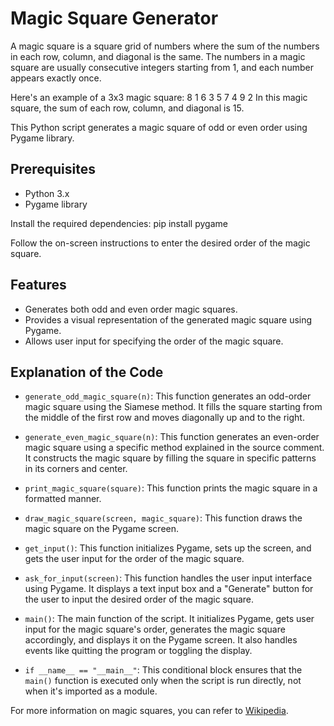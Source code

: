 # Magic Square Generator

A magic square is a square grid of numbers where the sum of the numbers in each row, column, and diagonal is the same. The numbers in a magic square are usually consecutive integers starting from 1, and each number appears exactly once.

Here's an example of a 3x3 magic square:
  8  1  6
  3  5  7
  4  9  2
In this magic square, the sum of each row, column, and diagonal is 15.

This Python script generates a magic square of odd or even order using Pygame library.

## Prerequisites

- Python 3.x
- Pygame library
  
Install the required dependencies:
pip install pygame

Follow the on-screen instructions to enter the desired order of the magic square.

## Features

- Generates both odd and even order magic squares.
- Provides a visual representation of the generated magic square using Pygame.
- Allows user input for specifying the order of the magic square.

## Explanation of the Code

- `generate_odd_magic_square(n)`: This function generates an odd-order magic square using the Siamese method. It fills the square starting from the middle of the first row and moves diagonally up and to the right.

- `generate_even_magic_square(n)`: This function generates an even-order magic square using a specific method explained in the source comment. It constructs the magic square by filling the square in specific patterns in its corners and center.

- `print_magic_square(square)`: This function prints the magic square in a formatted manner.

- `draw_magic_square(screen, magic_square)`: This function draws the magic square on the Pygame screen.

- `get_input()`: This function initializes Pygame, sets up the screen, and gets the user input for the order of the magic square.

- `ask_for_input(screen)`: This function handles the user input interface using Pygame. It displays a text input box and a "Generate" button for the user to input the desired order of the magic square.

- `main()`: The main function of the script. It initializes Pygame, gets user input for the magic square's order, generates the magic square accordingly, and displays it on the Pygame screen. It also handles events like quitting the program or toggling the display.

- `if __name__ == "__main__"`: This conditional block ensures that the `main()` function is executed only when the script is run directly, not when it's imported as a module.

For more information on magic squares, you can refer to [Wikipedia](https://en.wikipedia.org/wiki/Magic_square).
